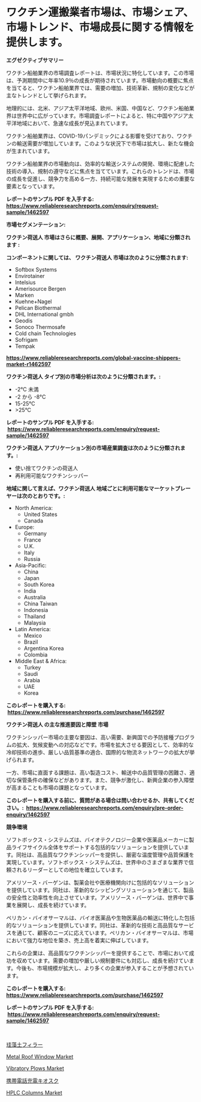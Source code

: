 <p><h1>ワクチン運搬業者市場は、市場シェア、市場トレンド、市場成長に関する情報を提供します。</h1></p><p><strong>エグゼクティブサマリー</strong></p>
<p><p>ワクチン船舶業界の市場調査レポートは、市場状況に特化しています。この市場は、予測期間中に年率10.9％の成長が期待されています。市場動向の概要に焦点を当てると、ワクチン船舶業界では、需要の増加、技術革新、規制の変化などが主なトレンドとして挙げられます。</p><p>地理的には、北米、アジア太平洋地域、欧州、米国、中国など、ワクチン船舶業界は世界中に広がっています。市場調査レポートによると、特に中国やアジア太平洋地域において、急速な成長が見込まれています。</p><p>ワクチン船舶業界は、COVID-19パンデミックによる影響を受けており、ワクチンの輸送需要が増加しています。このような状況下で市場は拡大し、新たな機会が生まれています。</p><p>ワクチン船舶業界の市場動向は、効率的な輸送システムの開発、環境に配慮した技術の導入、規制の遵守などに焦点を当てています。これらのトレンドは、市場の成長を促進し、競争力を高める一方、持続可能な発展を実現するための重要な要素となっています。</p></p>
<p><strong>レポートのサンプル PDF を入手する: <a href="https://www.reliableresearchreports.com/enquiry/request-sample/1462597">https://www.reliableresearchreports.com/enquiry/request-sample/1462597</a></strong></p>
<p><strong>市場セグメンテーション:</strong></p>
<p><strong> ワクチン荷送人 市場はさらに概要、展開、アプリケーション、地域に分類されます :</strong></p>
<p><strong>コンポーネントに関しては、 ワクチン荷送人 市場は次のように分類されます: &nbsp;</strong></p>
<p><ul><li>Softbox Systems</li><li>Envirotainer</li><li>Intelsius</li><li>Amerisource Bergen</li><li>Marken</li><li>Kuehne+Nagel</li><li>Pelican Biothermal</li><li>DHL International gmbh</li><li>Geodis</li><li>Sonoco Thermosafe</li><li>Cold chain Technologies</li><li>Sofrigam</li><li>Tempak</li></ul></p>
<p><strong><a href="https://www.reliableresearchreports.com/global-vaccine-shippers-market-r1462597">https://www.reliableresearchreports.com/global-vaccine-shippers-market-r1462597</a></strong></p>
<p><strong> ワクチン荷送人 タイプ別の市場分析は次のように分類されます。:</strong></p>
<p><ul><li>-2°C 未満</li><li>-2 から -8°C</li><li>15-25°C</li><li>>25°C</li></ul></p>
<p><strong>レポートのサンプル PDF を入手する: &nbsp;<a href="https://www.reliableresearchreports.com/enquiry/request-sample/1462597">https://www.reliableresearchreports.com/enquiry/request-sample/1462597</a></strong></p>
<p><strong> ワクチン荷送人 アプリケーション別の市場産業調査は次のように分類されます。:</strong></p>
<p><ul><li>使い捨てワクチンの荷送人</li><li>再利用可能なワクチンシッパー</li></ul></p>
<p><strong>地域に関して言えば、ワクチン荷送人 地域ごとに利用可能なマーケットプレーヤーは次のとおりです。:</strong></p>
<p><ul>
    <li>
        North America:
        <ul>
            <li>United States</li>
            <li>Canada</li>
        </ul>
    </li>
    <li>
        Europe:
        <ul>
            <li>Germany</li>
            <li>France</li>
            <li>U.K.</li>
            <li>Italy</li>
            <li>Russia</li>
        </ul>
    </li>
    <li>
        Asia-Pacific:
        <ul>
            <li>China</li>
            <li>Japan</li>
            <li>South Korea</li>
            <li>India</li>
            <li>Australia</li>
            <li>China Taiwan</li>
            <li>Indonesia</li>
            <li>Thailand</li>
            <li>Malaysia</li>
        </ul>
    </li>
    <li>
        Latin America:
        <ul>
            <li>Mexico</li>
            <li>Brazil</li>
            <li>Argentina Korea</li>
            <li>Colombia</li>
        </ul>
    </li>
    <li>
        Middle East & Africa:
        <ul>
            <li>Turkey</li>
            <li>Saudi</li>
            <li>Arabia</li>
            <li>UAE</li>
            <li>Korea</li>
        </ul>
    </li>
    </ul></p>
<p><strong>このレポートを購入する: &nbsp;<a href="https://www.reliableresearchreports.com/purchase/1462597">https://www.reliableresearchreports.com/purchase/1462597</a></strong></p>
<p><strong>ワクチン荷送人 の主な推進要因と障壁 市場</strong></p>
<p><p>ワクチンシッパー市場の主要な要因は、高い需要、新興国での予防接種プログラムの拡大、気候変動への対応などです。市場を拡大させる要因として、効率的な冷却技術の進歩、厳しい品質基準の適合、国際的な物流ネットワークの拡大が挙げられます。</p><p>一方、市場に直面する課題は、高い製造コスト、輸送中の品質管理の困難さ、適切な保管条件の確保などがあります。また、競争が激化し、新興企業の参入障壁が高まることも市場の課題となっています。</p></p>
<p><strong>このレポートを購入する前に、質問がある場合は問い合わせるか、共有してください。:&nbsp; <a href="https://www.reliableresearchreports.com/enquiry/pre-order-enquiry/1462597">https://www.reliableresearchreports.com/enquiry/pre-order-enquiry/1462597</a></strong></p>
<p><strong>競争環境</strong></p>
<p><p>ソフトボックス・システムズは、バイオテクノロジー企業や医薬品メーカーに製品ライフサイクル全体をサポートする包括的なソリューションを提供しています。同社は、高品質なワクチンシッパーを提供し、厳密な温度管理や品質保護を実現しています。ソフトボックス・システムズは、世界中のさまざまな業界で信頼されるリーダーとしての地位を確立しています。</p><p>アメリソース・バーゲンは、製薬会社や医療機関向けに包括的なソリューションを提供しています。同社は、革新的なシッピングソリューションを通じて、製品の安全性と効率性を向上させています。アメリソース・バーゲンは、世界中で事業を展開し、成長を続けています。</p><p>ペリカン・バイオサーマルは、バイオ医薬品や生物医薬品の輸送に特化した包括的なソリューションを提供しています。同社は、革新的な技術と高品質なサービスを通じて、顧客のニーズに応えています。ペリカン・バイオサーマルは、市場において強力な地位を築き、売上高を着実に伸ばしています。</p><p>これらの企業は、高品質なワクチンシッパーを提供することで、市場において成功を収めています。需要の増加や厳しい規制要件にも対応し、成長を続けています。今後も、市場規模が拡大し、より多くの企業が参入することが予想されています。</p></p>
<p><strong>このレポートを購入する: &nbsp; <a href="https://www.reliableresearchreports.com/purchase/1462597">https://www.reliableresearchreports.com/purchase/1462597</a></strong></p>
<p><strong>レポートのサンプル PDF を入手する: &nbsp;<a href="https://www.reliableresearchreports.com/enquiry/request-sample/1462597">https://www.reliableresearchreports.com/enquiry/request-sample/1462597</a></strong><strong></strong></p>
<p>&nbsp;</p>
<p><p><a href="https://github.com/dandier2003/Market-Research-Report-List-1/blob/main/559405730151.md">珪藻土フィラー</a></p><p><a href="https://issuu.com/reportprime-2/docs/metal-roof-window-market-size-2030.pptx">Metal Roof Window Market</a></p><p><a href="https://view.publitas.com/reportprime-1/vibratory-plows-market-analysis-and-sze-forecasted-for-period-from-2024-to-2031/">Vibratory Plows Market</a></p><p><a href="https://medium.com/@cielostamm/%E6%90%BA%E5%B8%AF%E9%9B%BB%E8%A9%B1%E3%81%AE%E5%85%85%E9%9B%BB%E3%82%AD%E3%82%AA%E3%82%B9%E3%82%AF%E5%B8%82%E5%A0%B4%E3%81%AF-%E5%B8%82%E5%A0%B4%E3%82%B7%E3%82%A7%E3%82%A2-%E3%82%B5%E3%82%A4%E3%82%BA-2031%E5%B9%B4%E3%81%BE%E3%81%A7%E3%81%AE%E4%BA%88%E6%B8%AC%E3%81%AB%E7%84%A6%E7%82%B9%E3%82%92%E5%BD%93%E3%81%A6%E3%81%A6%E3%81%84%E3%81%BE%E3%81%99-dad85c3dff90">携帯電話充電キオスク</a></p><p><a href="https://meowing-canidae-761.notion.site/HPLC-Columns-Market-Focuses-on-Market-Share-Size-and-Projected-Forecast-Till-2031-2ef90a30c8c54bf4a5e9454db6155eee">HPLC Columns Market</a></p></p>
